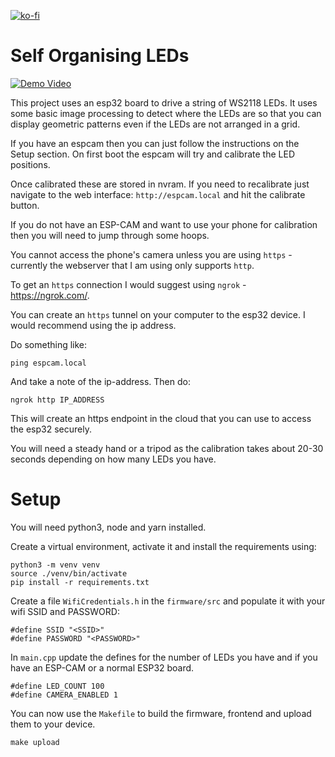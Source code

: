 [![ko-fi](https://ko-fi.com/img/githubbutton_sm.svg)](https://ko-fi.com/Z8Z734F5Y)
# Self Organising LEDs

[![Demo Video](https://img.youtube.com/vi/Ueim2Ko8VWo/0.jpg)](https://www.youtube.com/watch?v=Ueim2Ko8VWo)

This project uses an esp32 board to drive a string of WS2118 LEDs. It uses some basic image processing to detect where the LEDs are so that you can display geometric patterns even if the LEDs are not arranged in a grid.

If you have an espcam then you can just follow the instructions on the Setup section. On first boot the espcam will try and calibrate the LED positions.

Once calibrated these are stored in nvram. If you need to recalibrate just navigate to the web interface: `http://espcam.local` and hit the calibrate button.

If you do not have an ESP-CAM and want to use your phone for calibration then you will need to jump through some hoops.

You cannot access the phone's camera unless you are using `https` - currently the webserver that I am using only supports `http`.

To get an `https` connection I would suggest using `ngrok` - https://ngrok.com/.

You can create an `https` tunnel on your computer to the esp32 device. I would recommend using the ip address.

Do something like:

```
ping espcam.local
```

And take a note of the ip-address. Then do:

```
ngrok http IP_ADDRESS
```

This will create an https endpoint in the cloud that you can use to access the esp32 securely.

You will need a steady hand or a tripod as the calibration takes about 20-30 seconds depending on how many LEDs you have.

# Setup

You will need python3, node and yarn installed.

Create a virtual environment, activate it and install the requirements using:

```
python3 -m venv venv
source ./venv/bin/activate
pip install -r requirements.txt
```

Create a file `WifiCredentials.h` in the `firmware/src` and populate it with your wifi SSID and PASSWORD:

```
#define SSID "<SSID>"
#define PASSWORD "<PASSWORD>"
```

In `main.cpp` update the defines for the number of LEDs you have and if you have an ESP-CAM or a normal ESP32 board.

```
#define LED_COUNT 100
#define CAMERA_ENABLED 1
```

You can now use the `Makefile` to build the firmware, frontend and upload them to your device.

```
make upload
```
